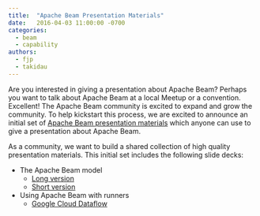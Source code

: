 ```yaml
---
title:  "Apache Beam Presentation Materials"
date:   2016-04-03 11:00:00 -0700
categories:
  - beam
  - capability
authors:
  - fjp
  - takidau
---
```

<!--
Licensed under the Apache License, Version 2.0 (the "License");
you may not use this file except in compliance with the License.
You may obtain a copy of the License at

http://www.apache.org/licenses/LICENSE-2.0

Unless required by applicable law or agreed to in writing, software
distributed under the License is distributed on an "AS IS" BASIS,
WITHOUT WARRANTIES OR CONDITIONS OF ANY KIND, either express or implied.
See the License for the specific language governing permissions and
limitations under the License.
-->

Are you interested in giving a presentation about Apache Beam? Perhaps you want to talk about Apache Beam at a local Meetup or a convention. Excellent!  The Apache Beam community is excited to expand and grow the community. To help kickstart this process, we are excited to announce an initial set of [Apache Beam presentation materials](/contribute/presentation-materials/) which anyone can use to give a presentation about Apache Beam.

<!--more-->

As a community, we want to build a shared collection of high quality presentation materials. This initial set includes the following slide decks:

* The Apache Beam model
    * [Long version](https://goo.gl/r0nvWh)
    * [Short version](https://goo.gl/h5D1yR)
* Using Apache Beam with runners
    * [Google Cloud Dataflow](https://goo.gl/2ay8mi)

